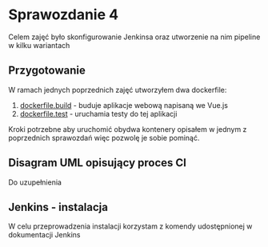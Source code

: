 # Sprawozdanie 4 

Celem zajęć było skonfigurowanie Jenkinsa oraz utworzenie na nim pipeline w kilku wariantach

## Przygotowanie

W ramach jednych poprzednich zajęć utworzyłem dwa dockerfile:
1. [dockerfile.build](https://github.com/InzynieriaOprogramowaniaAGH/MDO2024/blob/WK408800/GCL2/WK408800/Lab02/moj-projekt/dockerfile.build) - buduje aplikacje webową napisaną we Vue.js
2. [dockerfile.test](https://github.com/InzynieriaOprogramowaniaAGH/MDO2024/blob/WK408800/GCL2/WK408800/Lab02/moj-projekt/dockerfile.test) - uruchamia testy do tej aplikacji

Kroki potrzebne aby uruchomić obydwa kontenery opisałem w jednym z poprzednich sprawozdań więc pozwolę je sobie pominąć.

## Disagram UML opisujący proces CI

Do uzupełnienia

## Jenkins - instalacja

W celu przeprowadzenia instalacji korzystam z komendy udostępnionej w dokumentacji Jenkins
